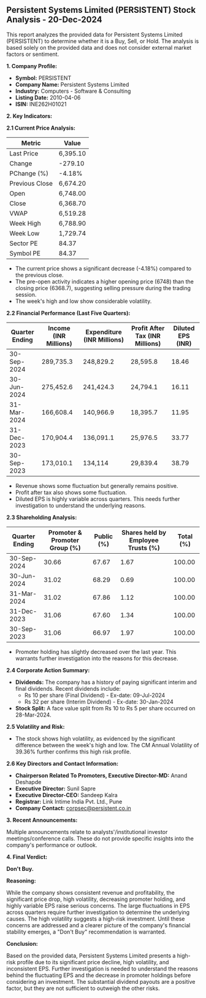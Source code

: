## Persistent Systems Limited (PERSISTENT) Stock Analysis - 20-Dec-2024

This report analyzes the provided data for Persistent Systems Limited (PERSISTENT) to determine whether it is a Buy, Sell, or Hold.  The analysis is based solely on the provided data and does not consider external market factors or sentiment.

**1. Company Profile:**

* **Symbol:** PERSISTENT
* **Company Name:** Persistent Systems Limited
* **Industry:** Computers - Software & Consulting
* **Listing Date:** 2010-04-06
* **ISIN:** INE262H01021


**2. Key Indicators:**

**2.1 Current Price Analysis:**

| Metric             | Value     |
|----------------------|------------|
| Last Price          | 6,395.10   |
| Change              | -279.10    |
| PChange (%)         | -4.18%     |
| Previous Close      | 6,674.20   |
| Open                | 6,748.00   |
| Close               | 6,368.70   |
| VWAP                | 6,519.28   |
| Week High           | 6,788.90   |
| Week Low            | 1,729.74   |
| Sector PE           | 84.37      |
| Symbol PE           | 84.37      |


* The current price shows a significant decrease (-4.18%) compared to the previous close.
* The pre-open activity indicates a higher opening price (6748) than the closing price (6368.7), suggesting selling pressure during the trading session.
* The week's high and low show considerable volatility.


**2.2 Financial Performance (Last Five Quarters):**

| Quarter Ending     | Income (INR Millions) | Expenditure (INR Millions) | Profit After Tax (INR Millions) | Diluted EPS (INR) |
|----------------------|------------------------|-----------------------------|---------------------------------|-----------------|
| 30-Sep-2024         | 289,735.3              | 248,829.2                    | 28,595.8                         | 18.46           |
| 30-Jun-2024         | 275,452.6              | 241,424.3                    | 24,794.1                         | 16.11           |
| 31-Mar-2024         | 166,608.4              | 140,966.9                    | 18,395.7                         | 11.95           |
| 31-Dec-2023         | 170,904.4              | 136,091.1                    | 25,976.5                         | 33.77           |
| 30-Sep-2023         | 173,010.1              | 134,114                     | 29,839.4                         | 38.79           |

* Revenue shows some fluctuation but generally remains positive.
* Profit after tax also shows some fluctuation.
* Diluted EPS is highly variable across quarters.  This needs further investigation to understand the underlying reasons.


**2.3 Shareholding Analysis:**

| Quarter Ending     | Promoter & Promoter Group (%) | Public (%) | Shares held by Employee Trusts (%) | Total (%) |
|----------------------|-----------------------------|------------|---------------------------------|-----------|
| 30-Sep-2024         | 30.66                        | 67.67      | 1.67                           | 100.00    |
| 30-Jun-2024         | 31.02                        | 68.29      | 0.69                           | 100.00    |
| 31-Mar-2024         | 31.02                        | 67.86      | 1.12                           | 100.00    |
| 31-Dec-2023         | 31.06                        | 67.60      | 1.34                           | 100.00    |
| 30-Sep-2023         | 31.06                        | 66.97      | 1.97                           | 100.00    |

* Promoter holding has slightly decreased over the last year.  This warrants further investigation into the reasons for this decrease.


**2.4 Corporate Action Summary:**

* **Dividends:**  The company has a history of paying significant interim and final dividends.  Recent dividends include:
    * Rs 10 per share (Final Dividend) - Ex-date: 09-Jul-2024
    * Rs 32 per share (Interim Dividend) - Ex-date: 30-Jan-2024
* **Stock Split:** A face value split from Rs 10 to Rs 5 per share occurred on 28-Mar-2024.


**2.5 Volatility and Risk:**

* The stock shows high volatility, as evidenced by the significant difference between the week's high and low.  The CM Annual Volatility of 39.36% further confirms this high risk profile.


**2.6 Key Directors and Contact Information:**

* **Chairperson Related To Promoters, Executive Director-MD:** Anand Deshapde
* **Executive Director:** Sunil Sapre
* **Executive Director-CEO:** Sandeep Kalra
* **Registrar:** Link Intime India Pvt. Ltd., Pune
* **Company Contact:** corpsec@persistent.co.in


**3. Recent Announcements:**

Multiple announcements relate to analysts'/institutional investor meetings/conference calls.  These do not provide specific insights into the company's performance or outlook.


**4. Final Verdict:**

**Don't Buy.**

**Reasoning:**

While the company shows consistent revenue and profitability, the significant price drop, high volatility, decreasing promoter holding, and highly variable EPS raise serious concerns.  The large fluctuations in EPS across quarters require further investigation to determine the underlying causes.  The high volatility suggests a high-risk investment.  Until these concerns are addressed and a clearer picture of the company's financial stability emerges, a "Don't Buy" recommendation is warranted.

**Conclusion:**

Based on the provided data, Persistent Systems Limited presents a high-risk profile due to its significant price decline, high volatility, and inconsistent EPS.  Further investigation is needed to understand the reasons behind the fluctuating EPS and the decrease in promoter holdings before considering an investment.  The substantial dividend payouts are a positive factor, but they are not sufficient to outweigh the other risks.
